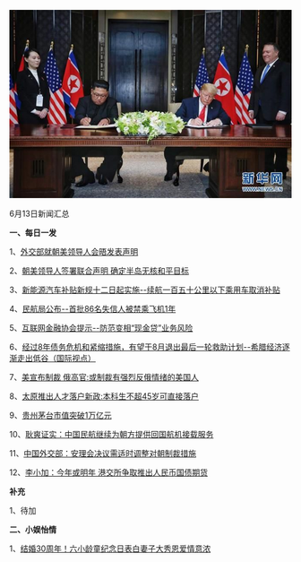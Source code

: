 ![06_06](.\06_13.jpg)

6月13日新闻汇总

**一、每日一发**

1、[外交部就朝美领导人会晤发表声明](http://paper.people.com.cn/rmrb/html/2018-06/13/nw.D110000renmrb_20180613_4-03.htm)

2、[朝美领导人签署联合声明 确定半岛无核和平目标](http://paper.people.com.cn/rmrb/html/2018-06/13/nw.D110000renmrb_20180613_8-03.htm)

3、[新能源汽车补贴新规十二日起实施--续航一百五十公里以下乘用车取消补贴](http://paper.people.com.cn/rmrb/html/2018-06/13/nw.D110000renmrb_20180613_2-10.htm)

4、[民航局公布--首批86名失信人被禁乘飞机1年](http://paper.people.com.cn/rmrb/html/2018-06/13/nw.D110000renmrb_20180613_7-10.htm)

5、[互联网金融协会提示--防范变相“现金贷”业务风险](http://paper.people.com.cn/rmrb/html/2018-06/13/nw.D110000renmrb_20180613_5-10.htm)

6、[经过8年债务危机和紧缩措施，有望于8月退出最后一轮救助计划--希腊经济逐渐走出低谷（国际视点）](http://paper.people.com.cn/rmrb/html/2018-06/13/nw.D110000renmrb_20180613_1-21.htm)

7、[美宣布制裁 俄高官:或制裁有强烈反俄情绪的美国人](http://news.163.com/18/0613/02/DK59276S0001899N.html)

8、[太原推出人才落户新政:本科生不超45岁可直接落户](http://news.163.com/18/0612/18/DK4DGKQH0001875N.html)

9、[贵州茅台市值突破1万亿元](http://www.zaobao.com/realtime/china/story20180613-866869)

10、[耿爽证实：中国民航继续为朝方提供回国航机接载服务](http://www.zaobao.com/realtime/china/story20180612-866693)

11、[中国外交部：安理会决议需适时调整对朝制裁措施](http://www.zaobao.com/realtime/china/story20180612-866694)

12、[李小加：今年或明年 港交所争取推出人民币国债期货](http://www.zaobao.com/finance/china/story20180613-866837)



**补充**

1、待加



**二、小娱怡情**

1、[结婚30周年！六小龄童纪念日表白妻子大秀恩爱情意浓](http://news.67.com/xianchang/2018/06/12/920556.html)
